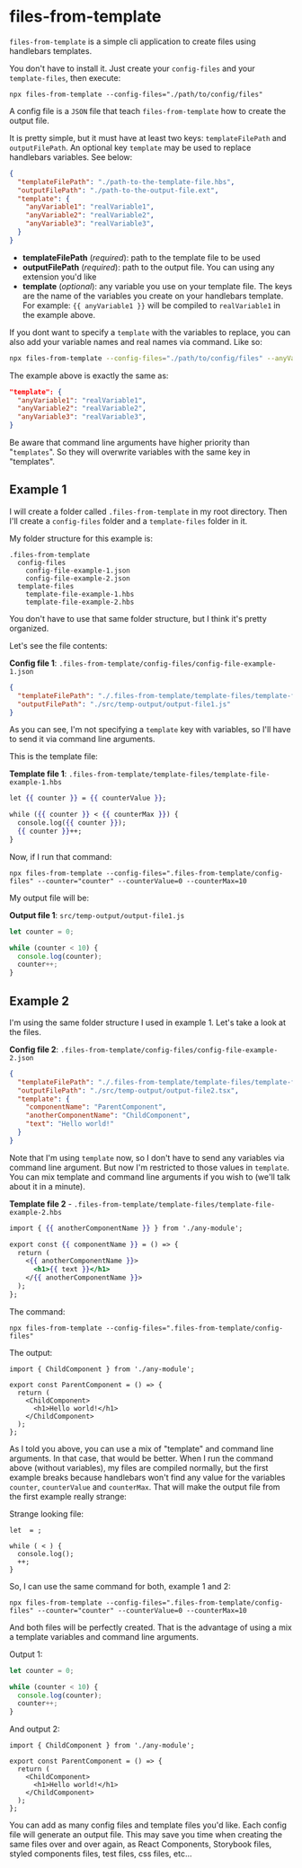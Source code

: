 # files-from-template

`files-from-template` is a simple cli application to create files using handlebars templates.

You don't have to install it. Just create your `config-files` and your `template-files`, then execute:

```
npx files-from-template --config-files="./path/to/config/files"
```

A config file is a `JSON` file that teach `files-from-template` how to create the output file.

It is pretty simple, but it must have at least two keys: `templateFilePath` and `outputFilePath`. An optional key `template` may be used to replace handlebars variables. See below:

```json
{
  "templateFilePath": "./path-to-the-template-file.hbs",
  "outputFilePath": "./path-to-the-output-file.ext",
  "template": {
    "anyVariable1": "realVariable1",
    "anyVariable2": "realVariable2",
    "anyVariable3": "realVariable3",
  }
}
```

- **templateFilePath** (*required*): path to the template file to be used
- **outputFilePath** (*required*): path to the output file. You can using any extension you'd like
- **template** (*optional*): any variable you use on your template file. The keys are the name of the variables you create on your handlebars template. For example: `{{ anyVariable1 }}` will be compiled to `realVariable1` in the example above.

If you dont want to specify a `template` with the variables to replace, you can also add your variable names and real names via command. Like so:

```sh
npx files-from-template --config-files="./path/to/config/files" --anyVariable1="realVariable1" --anyVariable2="realVariable2" --anyVariable3="realVariable3"
```

The example above is exactly the same as:

```json
"template": {
  "anyVariable1": "realVariable1",
  "anyVariable2": "realVariable2",
  "anyVariable3": "realVariable3",
}
```

Be aware that command line arguments have higher priority than "`templates`". So they will overwrite variables with the same key in "templates".

## Example 1

I will create a folder called `.files-from-template` in my root directory. Then I'll create a `config-files` folder and a `template-files` folder in it.

My folder structure for this example is:

```
.files-from-template
  config-files
    config-file-example-1.json
    config-file-example-2.json
  template-files
    template-file-example-1.hbs
    template-file-example-2.hbs
```

You don't have to use that same folder structure, but I think it's pretty organized.

Let's see the file contents:

**Config file 1**: `.files-from-template/config-files/config-file-example-1.json`
```json
{
  "templateFilePath": "./.files-from-template/template-files/template-file-example-1.hbs",
  "outputFilePath": "./src/temp-output/output-file1.js"
}
```

As you can see, I'm not specifying a `template` key with variables, so I'll have to send it via command line arguments.

This is the template file:

**Template file 1**: `.files-from-template/template-files/template-file-example-1.hbs`
```hbs
let {{ counter }} = {{ counterValue }};

while ({{ counter }} < {{ counterMax }}) {
  console.log({{ counter }});
  {{ counter }}++;
}
```

Now, if I run that command:

```
npx files-from-template --config-files=".files-from-template/config-files" --counter="counter" --counterValue=0 --counterMax=10
```

My output file will be:

**Output file 1**: `src/temp-output/output-file1.js`
```javascript
let counter = 0;

while (counter < 10) {
  console.log(counter);
  counter++;
}
```

## Example 2

I'm using the same folder structure I used in example 1. Let's take a look at the files.

**Config file 2**: `.files-from-template/config-files/config-file-example-2.json`
```json
{
  "templateFilePath": "./.files-from-template/template-files/template-file-example-2.hbs",
  "outputFilePath": "./src/temp-output/output-file2.tsx",
  "template": {
    "componentName": "ParentComponent",
    "anotherComponentName": "ChildComponent",
    "text": "Hello world!"
  }
}
```

Note that I'm using `template` now, so I don't have to send any variables via command line argument. But now I'm restricted to those values in `template`. You can mix template and command line arguments if you wish to (we'll talk about it in a minute).

**Template file 2** - `.files-from-template/template-files/template-file-example-2.hbs`

```hbs
import { {{ anotherComponentName }} } from './any-module';

export const {{ componentName }} = () => {
  return (
    <{{ anotherComponentName }}>
      <h1>{{ text }}</h1>
    </{{ anotherComponentName }}>
  );
};
```

The command:

```
npx files-from-template --config-files=".files-from-template/config-files"
```

The output:

```tsx
import { ChildComponent } from './any-module';

export const ParentComponent = () => {
  return (
    <ChildComponent>
      <h1>Hello world!</h1>
    </ChildComponent>
  );
};
```

As I told you above, you can use a mix of "template" and command line arguments. In that case, that would be better. When I run the command above (without variables), my files are compiled normally, but the first example breaks because handlebars won't find any value for the variables `counter`, `counterValue` and `counterMax`. That will make the output file from the first example really strange:

Strange looking file:
```
let  = ;

while ( < ) {
  console.log();
  ++;
}
```

So, I can use the same command for both, example 1 and 2:

```
npx files-from-template --config-files=".files-from-template/config-files" --counter="counter" --counterValue=0 --counterMax=10
```

And both files will be perfectly created. That is the advantage of using a mix a template variables and command line arguments.


Output 1:
```javascript
let counter = 0;

while (counter < 10) {
  console.log(counter);
  counter++;
}
```

And output 2:
```tsx
import { ChildComponent } from './any-module';

export const ParentComponent = () => {
  return (
    <ChildComponent>
      <h1>Hello world!</h1>
    </ChildComponent>
  );
};
```

You can add as many config files and template files you'd like. Each config file will generate an output file. This may save you time when creating the same files over and over again, as React Components, Storybook files, styled components files, test files, css files, etc...
